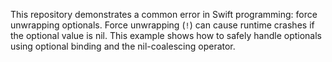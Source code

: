 This repository demonstrates a common error in Swift programming: force unwrapping optionals. Force unwrapping (`!`) can cause runtime crashes if the optional value is nil. This example shows how to safely handle optionals using optional binding and the nil-coalescing operator.